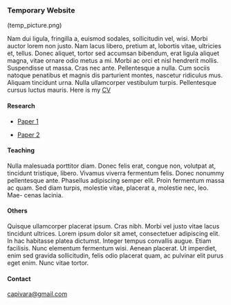 

### Temporary Website

<!--![The mighty capivara \(or is it a tiger? \)]-->

(temp_picture.png)


Nam dui ligula, fringilla a, euismod sodales, sollicitudin vel, wisi. Morbi auctor
lorem non justo. Nam lacus libero, pretium at, lobortis vitae, ultricies et, tellus.
Donec aliquet, tortor sed accumsan bibendum, erat ligula aliquet magna, vitae
ornare odio metus a mi. Morbi ac orci et nisl hendrerit mollis. Suspendisse ut
massa. Cras nec ante. Pellentesque a nulla. Cum sociis natoque penatibus et
magnis dis parturient montes, nascetur ridiculus mus. Aliquam tincidunt urna.
Nulla ullamcorper vestibulum turpis. Pellentesque cursus luctus mauris. Here is my [CV](empty_pdf.pdf)


#### Research

* [Paper 1](capivara.jpg) 

* [Paper 2](empty_pdf.pdf)

#### Teaching

Nulla malesuada porttitor diam. Donec felis erat, congue non, volutpat at,
tincidunt tristique, libero. Vivamus viverra fermentum felis. Donec nonummy
pellentesque ante. Phasellus adipiscing semper elit. Proin fermentum massa
ac quam. Sed diam turpis, molestie vitae, placerat a, molestie nec, leo. Mae-
cenas lacinia.

#### Others

Quisque ullamcorper placerat ipsum. Cras nibh. Morbi vel justo vitae lacus
tincidunt ultrices. Lorem ipsum dolor sit amet, consectetuer adipiscing elit. In
hac habitasse platea dictumst. Integer tempus convallis augue. Etiam facilisis.
Nunc elementum fermentum wisi. Aenean placerat. Ut imperdiet, enim sed
gravida sollicitudin, felis odio placerat quam, ac pulvinar elit purus eget enim.
Nunc vitae tortor.

#### Contact

capivara@gmail.com
